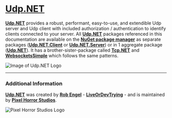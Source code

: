# **[Udp.NET](https://www.github.com/liveordevtrying/udp.net)**
[**Udp.NET**](https://www.github.com/liveordevtrying/udp.net) provides a robust, performant, easy-to-use, and extendible Udp server and Udp client with included authorization / authentication to identify clients connected to your server. All [**Udp.NET**](https://www.github.com/liveordevtrying/udp.net) packages referenced in this documentation are available on the [**NuGet package manager**](https://www.nuget.org) as separate packages ([**Udp.NET.Client**](https://www.nuget.org/packages/Udp.NET.Client) or [**Udp.NET.Server**](https://www.nuget.org/packages/Udp.NET.Server)) or in 1 aggregate package ([**Udp.NET**](https://www.nuget.org/packages/Udp.NET)). It has a brother-sister-package called [**Tcp.NET**](https://www.nuget.org/packages/tcp.net) and [**WebsocketsSimple**](https://www.nuget.org/packages/WebsocketsSimple) which follows the same patterns.

![Image of Udp.NET Logo](https://pixelhorrorstudios.s3.us-west-2.amazonaws.com/Packages/Udp.NET)

---
### **Additional Information**
[**Udp.NET**](https://www.github.com/liveordevtrying/udp.net) was created by [**Rob Engel**](https://www.robthegamedev.com) - [**LiveOrDevTrying**](https://www.liveordevtrying.com) - and is maintained by [**Pixel Horror Studios**](https://www.pixelhorrorstudios.com).
  
![Pixel Horror Studios Logo](https://pixelhorrorstudios.s3-us-west-2.amazonaws.com/Packages/PHS.png)